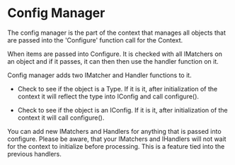 # Config Manager

The config manager is the part of the context that manages all objects that are passed into the 'Configure' function call for the Context.

When items are passed into Configure. It is checked with all IMatchers on an object and if it passes, it can then then use the handler function on it.

Config manager adds two IMatcher and Handler functions to it.

* Check to see if the object is a Type. If it is it, after initialization of the context it will reflect the type into IConfig and call configure().

* Check to see if the object is an IConfig. If it is it, after initialization of the context it will call configure().


You can add new IMatchers and Handlers for anything that is passed into configure.
Please be aware, that your IMatchers and IHandlers will not wait for the context to initialize before processing. This is a feature tied into the previous handlers.